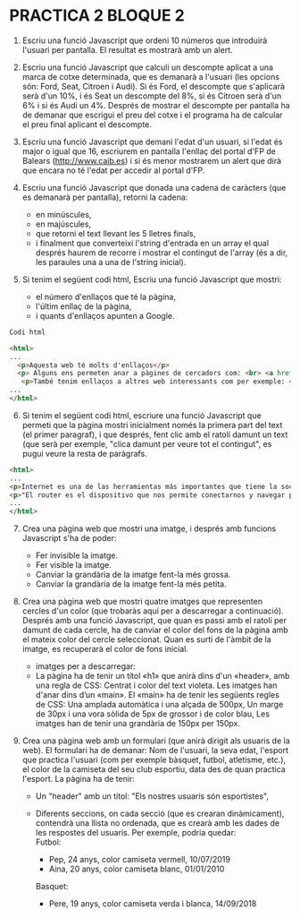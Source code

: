 # PRACTICA 2 BLOQUE 2

1. Escriu una funció Javascript que ordeni 10 números que introduirà l'usuari per pantalla. El resultat es mostrarà amb un alert.

   
2. Escriu una funció Javascript que calculi un descompte aplicat a una marca de cotxe determinada, que es demanarà a l'usuari (les opcions són: Ford, Seat, Citroen i Audi). Si és Ford, el descompte que s'aplicarà serà d'un 10%, i és Seat un descompte del 8%, si és Citroen serà d'un 6% i si és Audi un 4%. Després de mostrar el descompte per pantalla ha de demanar que escrigui el preu del cotxe i el programa ha de calcular el preu final aplicant el descompte.

    
3. Escriu una funció Javascript que demani l'edat d'un usuari, si l'edat és major o igual que 16, escriurem en pantalla l'enllaç del portal d'FP de Balears (http://www.caib.es) i si és menor mostrarem un alert que dirà que encara no té l'edat per accedir al portal d'FP.

    
4. Escriu una funció Javascript que donada una cadena de caràcters (que es demanarà per pantalla), retorni la cadena:
    - en minúscules,
    - en majúscules,
    - que retorni el text llevant les 5 lletres finals,
    - i finalment que converteixi l'string d'entrada en un array el qual després haurem de recorre i mostrar el contingut de l'array (és a dir, les paraules una a una de l'string inicial).
      
5. Si tenim el següent codi html, Escriu una funció Javascript que mostri:
    - el número d'enllaços que té la pàgina,
    - l'últim enllaç de la pàgina,
    - i quants d'enllaços apunten a Google.
```html
Codi html

<html>
...
  <p>Aquesta web té molts d'enllaços</p>
  <p> Alguns ens permeten anar a pàgines de cercadors com: <br> <a href="https://www.google.es">Google</a>, <br> <a href="https://www.bing.com">Bing</a>, <br> <a href="https://duckduckgo.com/">Duck Duck Go</a> <br> </p>
   <p>També tenim enllaços a altres web interessants com per exemple: <br> <a href="https://www.travelbelize.org/">Belice</a> <br> <a href="https://vr.wowhungary.com/en/map/">Hungria</a> <br> </p>
...
</html>
```

6. Si tenim el següent codi html, escriure una funció Javascript que permeti que la pàgina mostri inicialment només la primera part del text (el primer paragraf), i que després, fent clic amb el ratolí damunt un text (que serà per exemple, "clica damunt per veure tot el contingut", es pugui veure la resta de paràgrafs.
```html
<html>
...
<p>Internet es una de las herramientas más importantes que tiene la sociedad para mantenerse en contacto con los demás en tiempos de pandemia. Sin embargo, para no correr ningún riesgo, es importante que el usuario conozca bien el funcionamiento de su router: ese dispositivo con forma de caja que te permite conectarte a la red gracias al WiFi. Con el fin de que seamos capaces de conocer su funcionamiento, y de protegernos de cualquier ataque o intento de robo, el Instituto Nacional de Ciberseguridad (INCIBE) ha compartido una guía los pasos que los usuarios deben dar para convertir su conexión en una fortaleza.</p>
<p>"El router es el dispositivo que nos permite conectarnos y navegar por Internet. Configurarlo de manera correcta evitará, en gran medida, que alguien sin permiso utilice nuestra Red e invada nuestra privacidad y seguridad», explican desde INCIBE a este respecto. De acuerdo con la institución, lo primero que debemos hacer cuando adquirimos un router nuevo es revisar su configuración para comprobar si es suficientemente segura. Para ello debemos coger la dirección IP del dispositivo y ponerla en el navegador que queramos, ya sea Chrome, Safari o cualquier otro.."</p>
...
</html>
```
7. Crea una pàgina web que mostri una imatge, i després amb funcions Javascript s'ha de poder:
    - Fer invisible la imatge.
    - Fer visible la imatge.
    - Canviar la grandària de la imatge fent-la més grossa.
    - Canviar la grandària de la imatge fent-la més petita.
     
8. Crea una pàgina web que mostri quatre imatges que representen cercles d'un color (que trobaràs aquí per a descarregar a continuació). Després amb una funció Javascript, que quan es passi amb el ratolí per damunt de cada cercle, ha de canviar el color del fons de la pàgina amb el mateix color del cercle seleccionat. Quan es surti de l'àmbit de la imatge, es recuperarà el color de fons inicial.
    - imatges per a descarregar:
    - La pàgina ha de tenir un títol «h1» que anirà dins d'un «header», amb una regla de CSS: Centrat i color del text violeta. Les imatges han d'anar dins d’un «main». El «main» ha de tenir les següents regles de CSS: Una amplada automàtica i una alçada de 500px, Un marge de 30px i una vora sòlida de 5px de grossor i de color blau, Les imatges han de tenir una grandària de 150px per 150px.

     
9. Crea una pàgina web amb un formulari (que anirà dirigit als usuaris de la web). El formulari ha de demanar: Nom de l'usuari, la seva edat, l'esport que practica l'usuari (com per exemple bàsquet, futbol, atletisme, etc.), el color de la camiseta del seu club esportiu, data des de quan practica l'esport. La pàgina ha de tenir:
    - Un "header" amb un títol: "Els nostres usuaris són esportistes", 
    - Diferents seccions, on cada secció (que es crearan dinàmicament), contendrà una llista no ordenada, que es crearà amb les dades de les respostes del usuaris. Per exemple, podria quedar:  
        Futbol: 
        - Pep, 24 anys, color camiseta vermell, 10/07/2019
        - Aina, 20 anys, color camiseta blanc, 01/01/2010
        
        Basquet:
        - Pere, 19 anys, color camiseta verda i blanca, 14/09/2018